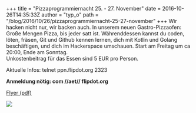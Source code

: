 +++
title = "Pizzaprogrammiernacht 25. - 27. November"
date = 2016-10-26T14:35:33Z
author = "typ_o"
path = "/blog/2016/10/26/pizzaprogrammiernacht-25-27-november"
+++
Wir hacken nicht nur, wir backen auch. In unserem neuen
Gastro-Pizzaofen: Große Mengen Pizza, bis jeder satt ist. Währenddessen
kannst du coden, löten, fräsen, Git und Github kennen lernen, dich mit
Kotlin und Golang beschäftigen, und dich im Hackerspace umschauen. Start
am Freitag um ca 20:00, Ende am Sonntag.  
Unkostenbeitrag für das Essen sind 5 EUR pro Person.

Aktuelle Infos: telnet ppn.flipdot.org 2323

**Anmeldung nötig: com //aet// flipdot.org**

[Flyer
(pdf)](/media/PPN-2016-11-25.pdf "PPN-2016-11-25.pdf")

[![](/media/ppn-flyer-vorn.serendipityThumb.jpg)](/media/ppn-flyer-vorn.jpg)
